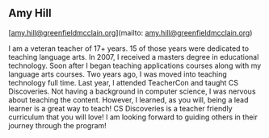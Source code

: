 ## Amy Hill

[amy.hill@greenfieldmcclain.org](mailto: amy.hill@greenfieldmcclain.org)

I am a veteran teacher of 17+ years. 15 of those years were dedicated to teaching language arts. In 2007, I received a masters degree in educational technology. Soon after I began teaching applications courses along with my language arts courses. Two years ago, I was moved into teaching technology full time. Last year, I attended TeacherCon and taught CS Discoveries. Not having a background in computer science, I was nervous about teaching the content. However, I learned, as you will, being a lead learner is a great way to teach! CS Discoveries is a teacher friendly curriculum that you will love! I am looking forward to guiding others in their journey through the program!
